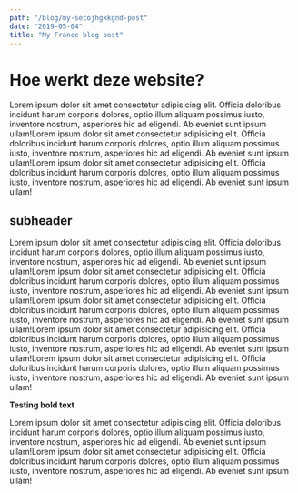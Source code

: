 ```yaml
---
path: "/blog/my-secojhgkkgnd-post"
date: "2019-05-04"
title: "My France blog post"
---
```


# Hoe werkt deze website?

Lorem ipsum dolor sit amet consectetur adipisicing elit. Officia doloribus incidunt harum corporis dolores, optio illum aliquam possimus iusto, inventore nostrum, asperiores hic ad eligendi. Ab eveniet sunt ipsum ullam!Lorem ipsum dolor sit amet consectetur adipisicing elit. Officia doloribus incidunt harum corporis dolores, optio illum aliquam possimus iusto, inventore nostrum, asperiores hic ad eligendi. Ab eveniet sunt ipsum ullam!Lorem ipsum dolor sit amet consectetur adipisicing elit. Officia doloribus incidunt harum corporis dolores, optio illum aliquam possimus iusto, inventore nostrum, asperiores hic ad eligendi. Ab eveniet sunt ipsum ullam!

## subheader

Lorem ipsum dolor sit amet consectetur adipisicing elit. Officia doloribus incidunt harum corporis dolores, optio illum aliquam possimus iusto, inventore nostrum, asperiores hic ad eligendi. Ab eveniet sunt ipsum ullam!Lorem ipsum dolor sit amet consectetur adipisicing elit. Officia doloribus incidunt harum corporis dolores, optio illum aliquam possimus iusto, inventore nostrum, asperiores hic ad eligendi. Ab eveniet sunt ipsum ullam!Lorem ipsum dolor sit amet consectetur adipisicing elit. Officia doloribus incidunt harum corporis dolores, optio illum aliquam possimus iusto, inventore nostrum, asperiores hic ad eligendi. Ab eveniet sunt ipsum ullam!Lorem ipsum dolor sit amet consectetur adipisicing elit. Officia doloribus incidunt harum corporis dolores, optio illum aliquam possimus iusto, inventore nostrum, asperiores hic ad eligendi. Ab eveniet sunt ipsum ullam!Lorem ipsum dolor sit amet consectetur adipisicing elit. Officia doloribus incidunt harum corporis dolores, optio illum aliquam possimus iusto, inventore nostrum, asperiores hic ad eligendi. Ab eveniet sunt ipsum ullam!

**Testing bold text**

Lorem ipsum dolor sit amet consectetur adipisicing elit. Officia doloribus incidunt harum corporis dolores, optio illum aliquam possimus iusto, inventore nostrum, asperiores hic ad eligendi. Ab eveniet sunt ipsum ullam!Lorem ipsum dolor sit amet consectetur adipisicing elit. Officia doloribus incidunt harum corporis dolores, optio illum aliquam possimus iusto, inventore nostrum, asperiores hic ad eligendi. Ab eveniet sunt ipsum ullam!